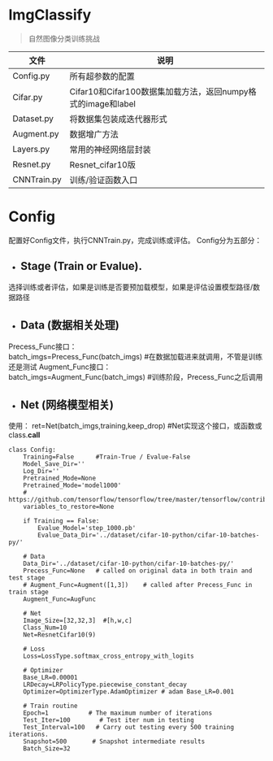 # ImgClassify
>自然图像分类训练挑战

|文件|说明|
|------|------|
|Config.py|所有超参数的配置|
|Cifar.py|Cifar10和Cifar100数据集加载方法，返回numpy格式的image和label
|Dataset.py|将数据集包装成迭代器形式|
|Augment.py|数据增广方法|
|Layers.py|常用的神经网络层封装
|Resnet.py|Resnet_cifar10版|
|CNNTrain.py|训练/验证函数入口|

# Config
配置好Config文件，执行CNNTrain.py，完成训练或评估。
Config分为五部分：  
* ## Stage (Train or Evalue).  
选择训练或者评估，如果是训练是否要预加载模型，如果是评估设置模型路径/数据路径
* ## Data (数据相关处理)
Precess_Func接口：  
batch_imgs=Precess_Func(batch_imgs) #在数据加载进来就调用，不管是训练还是测试
Augment_Func接口：  
batch_imgs=Augment_Func(batch_imgs) #训练阶段，Precess_Func之后调用
* ## Net (网络模型相关)
使用：
ret=Net(batch_imgs,training,keep_drop) #Net实现这个接口，或函数或class.__call__






```
class Config:
    Training=False      #Train-True / Evalue-False
    Model_Save_Dir=''
    Log_Dir=''
    Pretrained_Mode=None
    Pretrained_Mode='model1000'
    # https://github.com/tensorflow/tensorflow/tree/master/tensorflow/contrib/slim
    variables_to_restore=None

    if Training == False:
        Evalue_Model='step_1000.pb'
        Evalue_Data_Dir='../dataset/cifar-10-python/cifar-10-batches-py/' 

    # Data
    Data_Dir='../dataset/cifar-10-python/cifar-10-batches-py/' 
    Precess_Func=None   # called on original data in both train and test stage
    # Augment_Func=Augment([1,3])    # called after Precess_Func in train stage
    Augment_Func=AugFunc

    # Net
    Image_Size=[32,32,3]  #[h,w,c]
    Class_Num=10
    Net=ResnetCifar10(9)

    # Loss
    Loss=LossType.softmax_cross_entropy_with_logits

    # Optimizer
    Base_LR=0.00001  
    LRDecay=LRPolicyType.piecewise_constant_decay
    Optimizer=OptimizerType.AdamOptimizer # adam Base_LR=0.001

    # Train routine
    Epoch=1           # The maximum number of iterations
    Test_Iter=100        # Test iter num in testing
    Test_Interval=100   # Carry out testing every 500 training iterations.
    Snapshot=500       # Snapshot intermediate results
    Batch_Size=32
```



